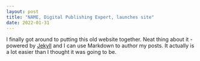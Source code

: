 ```yaml
---
layout: post
title: "NAME, Digital Publishing Expert, launches site"
date: 2022-01-31
---
```


I finally got around to putting this old website together. Neat thing about it - powered by [Jekyll](http://jekyllrb.com) and I can use Markdown to author my posts. It actually is a lot easier than I thought it was going to be.
